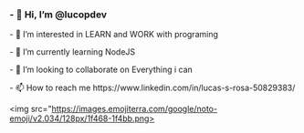 <h3>- 👋 Hi, I’m <b>@lucopdev</b></h3>
<p>- 👀 I’m interested in LEARN and WORK with programing</p>
<p>- 🌱 I’m currently learning NodeJS</p>
<p>- 💞️ I’m looking to collaborate on Everything i can</p>
<p>- 📫 How to reach me https://www.linkedin.com/in/lucas-s-rosa-50829383/</p> 

<img src="https://images.emojiterra.com/google/noto-emoji/v2.034/128px/1f468-1f4bb.png>


